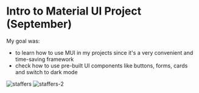 # Intro to Material UI Project (September)
My goal was: 
- to learn how to use MUI in my projects since it's a very convenient and time-saving framework
- check how to use pre-built UI components like buttons, forms, cards and switch to dark mode

![staffers](https://github.com/adelinetr/mui-project/assets/119743518/120ac8e1-3f68-4bec-be61-0d5cfd7f2be6)
![staffers-2](https://github.com/adelinetr/mui-project/assets/119743518/800b4ef8-3914-42df-868a-fc86d1a4b17d)
